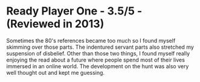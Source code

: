 # Ready Player One - 3.5/5 - (Reviewed in 2013)
Sometimes the 80's references became too much so I found myself skimming over those parts. The indentured servant parts also stretched my suspension of disbelief. Other than those two things, I found myself really enjoying the read about a future where people spend most of their lives immersed in an online world. The development on the hunt was also very well thought out and kept me guessing.
